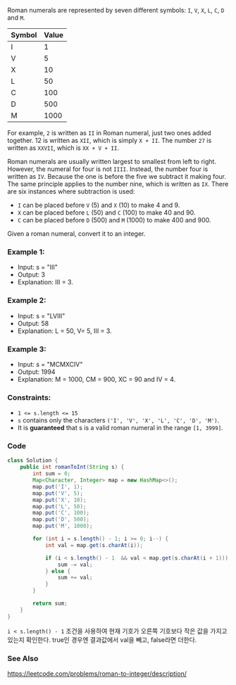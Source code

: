 Roman numerals are represented by seven different symbols: `I`, `V`, `X`, `L`, `C`, `D` and `M`.

Symbol   |    Value
-|-
I|             1
V|             5
X|             10
L|             50
C|             100
D|             500
M|             1000

For example, `2` is written as `II` in Roman numeral, just two ones added together. 12 is written as `XII`, which is simply `X + II`. The number `27` is written as `XXVII`, which is `XX + V + II`.

Roman numerals are usually written largest to smallest from left to right. However, the numeral for four is not `IIII`. Instead, the number four is written as `IV`. Because the one is before the five we subtract it making four. The same principle applies to the number nine, which is written as `IX`. There are six instances where subtraction is used:

- `I` can be placed before `V` (5) and `X` (10) to make 4 and 9. 
- `X` can be placed before `L` (50) and `C` (100) to make 40 and 90. 
- `C` can be placed before `D` (500) and `M` (1000) to make 400 and 900.

Given a roman numeral, convert it to an integer.

### Example 1:

- Input: s = "III"
- Output: 3
- Explanation: III = 3.

### Example 2:

- Input: s = "LVIII"
- Output: 58
- Explanation: L = 50, V= 5, III = 3.

### Example 3:

- Input: s = "MCMXCIV"
- Output: 1994
- Explanation: M = 1000, CM = 900, XC = 90 and IV = 4.
  
### Constraints:

- `1 <= s.length <= 15`
- `s` contains only the characters `('I', 'V', 'X', 'L', 'C', 'D', 'M')`.
- It is **guaranteed** that s is a valid roman numeral in the range `[1, 3999]`.

### Code
```java
class Solution {
    public int romanToInt(String s) {
        int sum = 0;
        Map<Character, Integer> map = new HashMap<>();
        map.put('I', 1);
        map.put('V', 5);
        map.put('X', 10);
        map.put('L', 50);
        map.put('C', 100);
        map.put('D', 500);
        map.put('M', 1000);

        for (int i = s.length() - 1; i >= 0; i--) {
            int val = map.get(s.charAt(i));

            if (i < s.length() - 1  && val < map.get(s.charAt(i + 1))) {
                sum -= val;
            } else {
                sum += val;
            }
        }

        return sum;
    }
}
```
`i < s.length() - 1` 조건을 사용하여 현재 기호가 오른쪽 기호보다 작은 값을 가지고 있는지 확인한다. true인 경우엔 결과값에서 val을 빼고, false라면 더한다.  

### See Also

https://leetcode.com/problems/roman-to-integer/description/